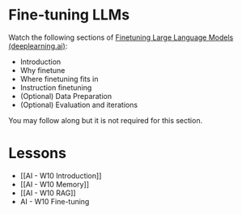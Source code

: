 
# Fine-tuning LLMs

Watch the following sections of [Finetuning Large Language Models (deeplearning.ai)](https://learn.deeplearning.ai/courses/finetuning-large-language-models/lesson/1/introduction):
- Introduction
- Why finetune
- Where finetuning fits in
- Instruction finetuning
- (Optional) Data Preparation
- (Optional) Evaluation and iterations

You may follow along but it is not required for this section.
# Lessons
- [[AI - W10 Introduction]]
- [[AI - W10 Memory]]
- [[AI - W10 RAG]]
- AI - W10 Fine-tuning

